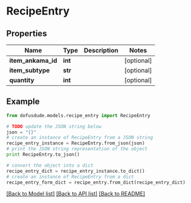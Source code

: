 # RecipeEntry


## Properties
Name | Type | Description | Notes
------------ | ------------- | ------------- | -------------
**item_ankama_id** | **int** |  | [optional] 
**item_subtype** | **str** |  | [optional] 
**quantity** | **int** |  | [optional] 

## Example

```python
from dofusdude.models.recipe_entry import RecipeEntry

# TODO update the JSON string below
json = "{}"
# create an instance of RecipeEntry from a JSON string
recipe_entry_instance = RecipeEntry.from_json(json)
# print the JSON string representation of the object
print RecipeEntry.to_json()

# convert the object into a dict
recipe_entry_dict = recipe_entry_instance.to_dict()
# create an instance of RecipeEntry from a dict
recipe_entry_form_dict = recipe_entry.from_dict(recipe_entry_dict)
```
[[Back to Model list]](../README.md#documentation-for-models) [[Back to API list]](../README.md#documentation-for-api-endpoints) [[Back to README]](../README.md)


